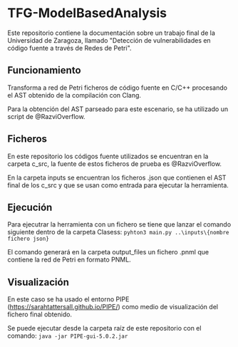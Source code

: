 # TFG-ModelBasedAnalysis
Este repositorio contiene la documentación sobre un trabajo final de la Universidad de Zaragoza, llamado "Detección de vulnerabilidades en código fuente a través de Redes de Petri". 
## Funcionamiento
Transforma a red de Petri ficheros de código fuente en C/C++ procesando el AST obtenido de la compilación con Clang. 

Para la obtención del AST parseado para este escenario, se ha utilizado un script de @RazviOverflow.
## Ficheros
En este repositorio los códigos fuente utilizados se encuentran en la carpeta c_src, la fuente de estos ficheros de prueba es @RazviOverflow. 

En la carpeta inputs se encuentran los ficheros .json que contienen el AST final de los c_src y que se usan como entrada para ejecutar la herramienta. 
## Ejecución 
Para ejecutrar la herramienta con un fichero se tiene que lanzar el comando siguiente dentro de la carpeta Clasess: `pyhton3 main.py ..\inputs\{nombre fichero json}` 

El comando generará en la carpeta output_files un fichero .pnml que contiene la red de Petri en formato PNML.
## Visualización 
En este caso se ha usado el entorno PIPE (https://sarahtattersall.github.io/PIPE/) como medio de visualización del fichero final obtenido. 

Se puede ejecutar desde la carpeta raíz de este repositorio con el comando: `java -jar PIPE-gui-5.0.2.jar`


